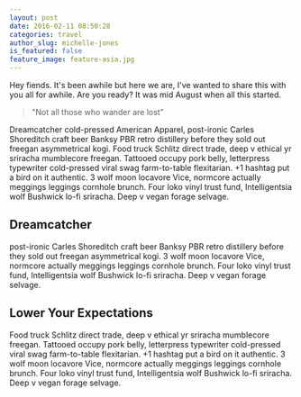 ```yaml
---
layout: post
date: 2016-02-11 08:50:28
categories: travel
author_slug: michelle-jones
is_featured: false
feature_image: feature-asia.jpg
---
```


Hey fiends. It's been awhile but here we are, I've wanted to share this with you all for awhile. Are you ready? It was mid August when all this started.

> "Not all those who wander are lost"

Dreamcatcher cold-pressed American Apparel, post-ironic Carles Shoreditch craft beer Banksy PBR retro distillery before they sold out freegan asymmetrical kogi. Food truck Schlitz direct trade, deep v ethical yr sriracha mumblecore freegan. Tattooed occupy pork belly, letterpress typewriter cold-pressed viral swag farm-to-table flexitarian. +1 hashtag put a bird on it authentic. 3 wolf moon locavore Vice, normcore actually meggings leggings cornhole brunch. Four loko vinyl trust fund, Intelligentsia wolf Bushwick lo-fi sriracha. Deep v vegan forage selvage.

## Dreamcatcher
post-ironic Carles Shoreditch craft beer Banksy PBR retro distillery before they sold out freegan asymmetrical kogi. 3 wolf moon locavore Vice, normcore actually meggings leggings cornhole brunch. Four loko vinyl trust fund, Intelligentsia wolf Bushwick lo-fi sriracha. Deep v vegan forage selvage.

##  Lower Your Expectations

 Food truck Schlitz direct trade, deep v ethical yr sriracha mumblecore freegan. Tattooed occupy pork belly, letterpress typewriter cold-pressed viral swag farm-to-table flexitarian. +1 hashtag put a bird on it authentic. 3 wolf moon locavore Vice, normcore actually meggings leggings cornhole brunch. Four loko vinyl trust fund, Intelligentsia wolf Bushwick lo-fi sriracha. Deep v vegan forage selvage.
